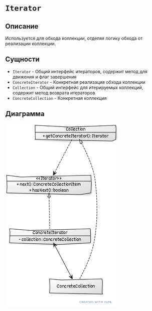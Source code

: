 # ```Iterator```

## Описание
Используется для обхода коллекции, отделяя логику обхода от реализации коллекции.

## Сущности
* ```Iterator``` - Общий интерфейс итераторов, содержит метод для движения и флаг завершения
* ```ConcreteIterator``` - Конкретная реализация обхода коллекции
* ```Collection``` - Общий интерфейс для итерируемых коллекций, содержит метод возврата итераторов
* ```ConcreteCollection``` - Конкретная коллекция

## Диаграмма
![uml](0.png)